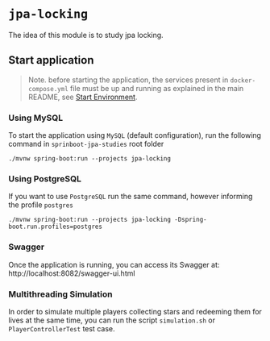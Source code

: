 # `jpa-locking`

The idea of this module is to study jpa locking.

## Start application

> Note. before starting the application, the services present in `docker-compose.yml` file must be up and running
as explained in the main README, see [Start Environment](https://github.com/ivangfr/springboot-jpa-studies#start-environment).

### Using MySQL

To start the application using `MySQL` (default configuration), run the following command in `sprinboot-jpa-studies` root folder
```
./mvnw spring-boot:run --projects jpa-locking
```

### Using PostgreSQL

If you want to use `PostgreSQL` run the same command, however informing the profile `postgres`
```
./mvnw spring-boot:run --projects jpa-locking -Dspring-boot.run.profiles=postgres
```

### Swagger

Once the application is running, you can access its Swagger at: http://localhost:8082/swagger-ui.html

### Multithreading Simulation 

In order to simulate multiple players collecting stars and redeeming them for lives at the same time, you can run the
script `simulation.sh` or `PlayerControllerTest` test case.
